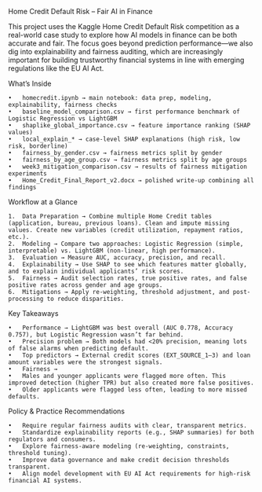 Home Credit Default Risk – Fair AI in Finance

This project uses the Kaggle Home Credit Default Risk competition as a real-world case study to explore how AI models in finance can be both accurate and fair.
The focus goes beyond prediction performance—we also dig into explainability and fairness auditing, which are increasingly important for building trustworthy financial systems in line with emerging regulations like the EU AI Act.

What’s Inside

	•	homecredit.ipynb → main notebook: data prep, modeling, explainability, fairness checks
	•	baseline_model_comparison.csv → first performance benchmark of Logistic Regression vs LightGBM
	•	shaplike_global_importance.csv → feature importance ranking (SHAP values)
	•	local_explain_* → case-level SHAP explanations (high risk, low risk, borderline)
	•	fairness_by_gender.csv → fairness metrics split by gender
	•	fairness_by_age_group.csv → fairness metrics split by age groups
	•	week3_mitigation_comparison.csv → results of fairness mitigation experiments
	•	Home_Credit_Final_Report_v2.docx → polished write-up combining all findings

Workflow at a Glance

	1.	Data Preparation → Combine multiple Home Credit tables (application, bureau, previous loans). Clean and impute missing values. Create new variables (credit utilization, repayment ratios, etc.).
	2.	Modeling → Compare two approaches: Logistic Regression (simple, interpretable) vs. LightGBM (non-linear, high performance).
	3.	Evaluation → Measure AUC, accuracy, precision, and recall.
	4.	Explainability → Use SHAP to see which features matter globally, and to explain individual applicants’ risk scores.
	5.	Fairness → Audit selection rates, true positive rates, and false positive rates across gender and age groups.
	6.	Mitigations → Apply re-weighting, threshold adjustment, and post-processing to reduce disparities.

Key Takeaways

	•	Performance → LightGBM was best overall (AUC 0.778, Accuracy 0.757), but Logistic Regression wasn’t far behind.
	•	Precision problem → Both models had <20% precision, meaning lots of false alarms when predicting default.
	•	Top predictors → External credit scores (EXT_SOURCE_1–3) and loan amount variables were the strongest signals.
	•	Fairness →
	•	Males and younger applicants were flagged more often. This improved detection (higher TPR) but also created more false positives.
	•	Older applicants were flagged less often, leading to more missed defaults.

Policy & Practice Recommendations

	•	Require regular fairness audits with clear, transparent metrics.
	•	Standardize explainability reports (e.g., SHAP summaries) for both regulators and consumers.
	•	Explore fairness-aware modeling (re-weighting, constraints, threshold tuning).
	•	Improve data governance and make credit decision thresholds transparent.
	•	Align model development with EU AI Act requirements for high-risk financial AI systems.
